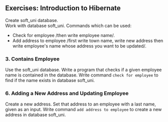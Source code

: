 ## Exercises: Introduction to Hibernate

Create soft_uni database.<br>
Work with database soft_uni. Commands which can be used:
- Check for employee /then write employee name/.
- Add address to employee /first write town name, write new address then write employee's name whose address you want to be updated/.


### 3. Contains Employee<br>
Use the soft_uni database. Write a program that checks if a given employee name is contained in the database. Write command `check for employee` to find if the name exists in database soft_uni.
  
### 6. Adding a New Address and Updating Employee<br>
Create a new address. Set that address to an employee with a last name, given as an input. Write command `add address to employee` to create  a new address in database soft_uni.
     
